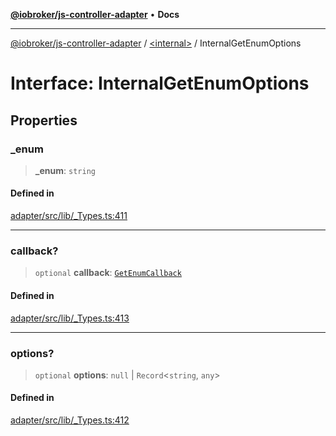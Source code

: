 [**@iobroker/js-controller-adapter**](../../README.md) • **Docs**

***

[@iobroker/js-controller-adapter](../../globals.md) / [\<internal\>](../README.md) / InternalGetEnumOptions

# Interface: InternalGetEnumOptions

## Properties

### \_enum

> **\_enum**: `string`

#### Defined in

[adapter/src/lib/\_Types.ts:411](https://github.com/ioBroker/ioBroker.js-controller/blob/1bddb836daa1042928a00fd5fb5e1f69cf0ebd69/packages/adapter/src/lib/_Types.ts#L411)

***

### callback?

> `optional` **callback**: [`GetEnumCallback`](../type-aliases/GetEnumCallback.md)

#### Defined in

[adapter/src/lib/\_Types.ts:413](https://github.com/ioBroker/ioBroker.js-controller/blob/1bddb836daa1042928a00fd5fb5e1f69cf0ebd69/packages/adapter/src/lib/_Types.ts#L413)

***

### options?

> `optional` **options**: `null` \| `Record`\<`string`, `any`\>

#### Defined in

[adapter/src/lib/\_Types.ts:412](https://github.com/ioBroker/ioBroker.js-controller/blob/1bddb836daa1042928a00fd5fb5e1f69cf0ebd69/packages/adapter/src/lib/_Types.ts#L412)
